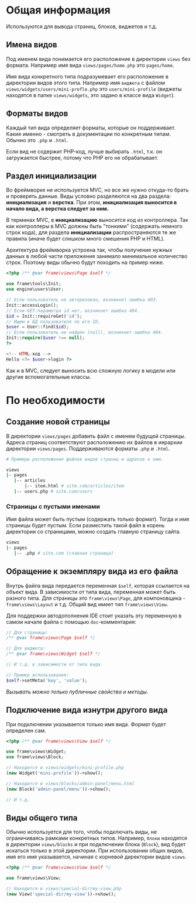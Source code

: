 # Общая информация

Используются для вывода страниц, блоков, виджетов и т.д.

## Имена видов

Под именем вида понимается его расположение в директории `views` без формата. Например имя вида `views/pages/home.php` это `pages/home`.

Имя вида конкретного типа подразумевает его расположение в директории видов этого типа. Например имя `виджета` с файлом `views/widgets/users/mini-profle.php` это `users/mini-profile` (виджеты находятся в папке `views/widgets`, это задано в классе вида `Widget`).

## Форматы видов

Каждый тип вида определяет форматы, которые он поддерживает. Какие именно - смотреть в документации по конкретным типам. Обычно это `.php` и `.html`.

Если вид не содержит PHP-код, лучше выбирать `.html`, т.к. он загружается быстрее, потому что PHP его не обрабатывает.

## Раздел инициализации

Во фреймворке не используется MVC, но все же нужно откуда-то брать и проверять данные. Виды условно разделяются на два раздела: **инициализация** и **верстка**. При этом, **инициализация выносится в начало вида, а верстка следует за ним.**

В терминах MVC, в **инициализацию** выносится код из контроллера. Так как контроллеры в MVC должны быть "тонкими" (содержать немного строк кода), для раздела **инициализации** распространяются те же правила (иначе будет слишком много смешения PHP и HTML).

Архитектура фреймворка устроена так, чтобы получение нужных данных в любой части приложения занимало минимальное количество строк. Поэтому виды обычно будут походить на пример ниже.

```php
<?php /** @var frame\views\Page $self */

use frame\tools\Init;
use engine\users\User;

// Если пользователь не авторизован, возникнет ошибка 403.
Init::accessLogin();
// Если GET-параметра id нет, возникнет ошибка 404.
$id = Init::requireGet('id');
// Ищем в БД пользователя по его ID.
$user = User::find($id);
// Если пользователь не найден (null), возникнет ошибка 404.
Init::require($user !== null);
?>

<!-- HTML-код -->
Hello <?= $user->login ?>
```

Как и в MVC, следует выносить всю сложную логику в модели или другие вспомогательные классы.

# По необходимости

## Создание новой страницы

В директории `views/pages` добавить файл с именем будущей страницы. Адреса страниц соответствуют расположению их файлов в иерархии директории `views/pages`. Поддерживаются форматы `.php` и `.html`.

```bash
# Примеры расположения файлов видов страниц и адресов к ним.

views
|- pages
   |-- articles
       |-- item.html # site.com/articles/item
   |-- users.php # site.com/users
```

### Страницы с пустыми именами

Имя файла может быть пустым (содержать только формат). Тогда и имя страницы будет пустым. Если разместить такой файл в корень директории со страницами, можно создать главную страницу сайта.

```bash
views
|- pages
   |-- .php # site.com (главная страница)
```

## Обращение к экземпляру вида из его файла

Внутрь файла вида передается переменная `$self`, которая ссылается на объект вида. В зависимости от типа вида, переменная может быть разного типа. Для страницы это `frame\views\Page`, для компоновщика - `frame\views\Layout` и т.д. Общий вид имеет тип `frame\views\View`.

Для поддержки автодополнения IDE стоит указать эту переменную в самом начале файла с помощью `doc`-комментария:

```php
// Для страницы:
/** @var frame\views\Page $self */

// Для виджета:
/** @var frame\views\Widget $self */

// И т.д. в зависимости от типа вида.

// Пример использования:
$self->setMeta('key', 'value');
```

*Вызывать можно только публичные свойства и методы.*

## Подключение вида изнутри другого вида

При подключении указывается только имя вида. Формат будет определен сам.

```php
<?php /** @var frame\views\View $self */

use frame\views\Widget;
use frame\views\Block;

// Находится в views/widgets/mini-profile.php
(new Widget('mini-profile'))->show();

// Находится в views/blocks/admin-panel/menu.html
(new Block('admin-panel/menu'))->show();

// И т.д.
```

## Виды общего типа

Обычно используется для того, чтобы подключать виды, не ограничиваясь рамками конкретных типов. Например, `блоки` находятся в директории `views/blocks` и при подключении блока (`Block`), вид будет искаться только в этой директории. При использовании общих видов, имя его имя указывается, начиная с корневой директории видов `views`.

```php
<?php /** @var frame\views\View $self */

use frame\views\View;

// Находится в views/special-dir/my-view.php
(new View('special-dir/my-view'))->show();
```